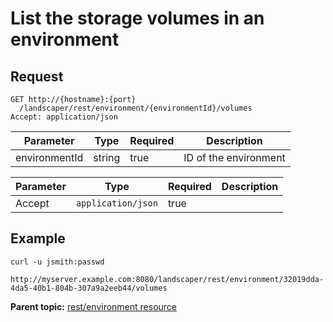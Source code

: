 # List the storage volumes in an environment

## Request

```
GET http://{hostname}:{port}
  /landscaper/rest/environment/{environmentId}/volumes
Accept: application/json

```

|Parameter|Type|Required|Description|
|---------|----|--------|-----------|
|environmentId|string|true|ID of the environment|

|Parameter|Type|Required|Description|
|---------|----|--------|-----------|
|Accept|`application/json`|true| |

## Example

```
curl -u jsmith:passwd 
  http://myserver.example.com:8080/landscaper/rest/environment/32019dda-4da5-40b1-804b-307a9a2eeb44/volumes
```

**Parent topic:** [rest/environment resource](../../com.ibm.edt.api.doc/topics/rest_environment_.md)

